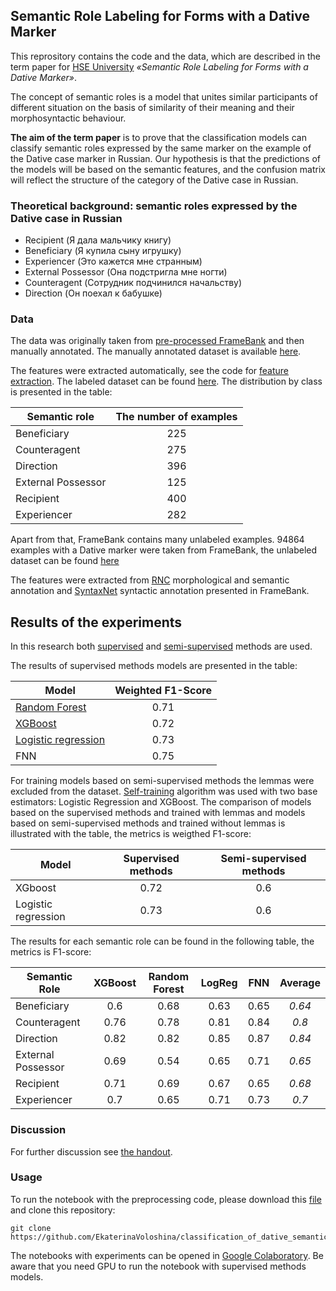 ## Semantic Role Labeling for Forms with a Dative Marker 

This reprository contains the code and the data, which are described in the term paper for [HSE University](https://www.hse.ru/ba/ling) *«Semantic Role Labeling for Forms with a Dative Marker»*. 

The concept of semantic roles is a model that unites similar participants of different situation on the basis of similarity of their meaning and their morphosyntactic behaviour. 

**The aim of the term paper** is to prove that the classification models can classify semantic roles expressed by the same marker on the example of the Dative case marker in Russian. Our hypothesis is that the predictions of the models will be based on the semantic features, and the confusion matrix will reflect the structure of the category of the Dative case in Russian. 

### Theoretical background: semantic roles expressed by the Dative case in Russian

* Recipient (Я дала мальчику книгу)
* Beneficiary (Я купила сыну игрушку)
* Experiencer (Это кажется мне странным)
* External Possessor (Она подстригла мне ногти)
* Counteragent (Сотрудник подчинился начальству)
* Direction (Он поехал к бабушке)

### Data

The data was originally taken from [pre-processed FrameBank](http://nlp.isa.ru/framebank_parser/data/annotated_corpus_fixed+syntaxnet.json) and then manually annotated. The manually annotated dataset is available [here](https://github.com/EkaterinaVoloshina/classification_of_dative_semantic_roles/blob/main/data/data_from_framebank.csv). 

The features were extracted automatically, see the code for [feature extraction](https://github.com/EkaterinaVoloshina/classification_of_dative_semantic_roles/blob/main/notebooks/preprocessing.ipynb).  The labeled dataset can be found [here](https://github.com/EkaterinaVoloshina/classification_of_dative_semantic_roles/blob/main/data/annotated_data.csv). The distribution by class is presented in the table:

| Semantic role | The number of examples |
| ------------- | :--------------------: |
| Beneficiary   |           225          |                      
| Counteragent  |           275          |   
| Direction     |           396          | 
| External Possessor |      125          |
| Recipient     |           400          |
| Experiencer   |           282          |

Apart from that, FrameBank contains many unlabeled examples. 94864 examples with a Dative marker were taken from FrameBank, the unlabeled dataset can be found [here](https://github.com/EkaterinaVoloshina/classification_of_dative_semantic_roles/blob/main/data/unannotated_data.csv)

The features were extracted from [RNC](https://ruscorpora.ru/new/) morphological and semantic annotation and [SyntaxNet](https://ai.googleblog.com/2016/05/announcing-syntaxnet-worlds-most.html) syntactic annotation presented in FrameBank.

## Results of the experiments

In this research both [supervised](https://github.com/EkaterinaVoloshina/classification_of_dative_semantic_roles/blob/main/notebooks/supervised_methods.ipynb) and [semi-supervised](https://github.com/EkaterinaVoloshina/classification_of_dative_semantic_roles/blob/main/notebooks/semi_supervised_methods.ipynb) methods are used. 

The results of supervised methods models are presented in the table:

| Model | Weighted F1-Score |
| ------------- | :----------------------: |
| [Random Forest](https://scikit-learn.org/stable/modules/generated/sklearn.ensemble.RandomForestClassifier.html)  |  0.71 |    
| [XGBoost](https://xgboost.readthedocs.io/en/latest/python/python_api.html)  |  0.72 |      
| [Logistic regression](https://scikit-learn.org/stable/modules/generated/sklearn.linear_model.LogisticRegression.html) | 0.73 |      
| FNN | 0.75 |  

For training models based on semi-supervised methods the lemmas were excluded from the dataset. [Self-training](https://scikit-learn.org/stable/modules/semi_supervised.html#self-training) algorithm was used with two base estimators: Logistic Regression and XGBoost. The comparison of models based on the supervised methods and trained with lemmas and models based on semi-supervised methods and trained without lemmas is illustrated with the table, the metrics is weigthed F1-score:

| Model | Supervised methods | Semi-supervised methods |
| ------------- | :----------------------: | :----------------------: |
| XGboost |  0.72 |      0.6  |  
| Logistic regression | 0.73 |     0.6   |  

The results for each semantic role can be found in the following table, the metrics is F1-score:

| Semantic Role | XGBoost | Random Forest | LogReg | FNN  | Average  |
| ------------- | :---: | :---: | :---: | :---: | :---: | 
| Beneficiary   |          0.6         |        0.68   | 0.63  | 0.65   | *0.64*  |               
| Counteragent  |           0.76        |  0.78   | 0.81  | 0.84  | *0.8*   |  
| Direction   | 0.82   | 0.82    | 0.85 | 0.87  | *0.84*  | 
| External Possessor  | 0.69   | 0.54  | 0.65  | 0.71  | *0.65*   | 
| Recipient   | 0.71   | 0.69  | 0.67  | 0.65   | *0.68*   | 
| Experiencer   | 0.7   |  0.65   | 0.71   | 0.73   | *0.7*   | 



### Discussion 

For further discussion see [the handout](https://github.com/EkaterinaVoloshina/classification_of_dative_semantic_roles/blob/main/Voloshina_handout.pdf).


 ### Usage 

To run the notebook with the preprocessing code, please download this [file](http://nlp.isa.ru/framebank_parser/data/annotated_corpus_fixed+syntaxnet.json) and clone this repository:

```{python}
git clone https://github.com/EkaterinaVoloshina/classification_of_dative_semantic_roles
```

The notebooks with experiments can be opened in [Google Colaboratory](https://colab.research.google.com/?utm_source=scs-index). Be aware that you need GPU to run the notebook with supervised methods models.



